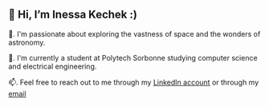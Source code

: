 ## 👋 Hi, I’m Inessa Kechek :)
👀. I'm passionate about exploring the vastness of space and the wonders of astronomy.

🌱. I'm currently a student at Polytech Sorbonne studying computer science and electrical engineering.

📫. Feel free to reach out to me through my [LinkedIn account](https://www.linkedin.com/in/inessa-kechek/) or through my [email](inessa.kechek@etu.sorbonne-universite.fr)
<!---
inessa-kch/inessa-kch is a ✨ special ✨ repository because its `README.md` (this file) appears on your GitHub profile.
You can click the Preview link to take a look at your changes.
- 👋 Hi, I’m @inessa-kch
- 👀 I’m interested in ...
- 🌱 I’m currently learning ...
- 💞️ I’m looking to collaborate on ...
- 📫 How to reach me ...
- 😄 Pronouns: ...
- ⚡ Fun fact: ...
--->

